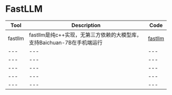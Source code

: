 # FastLLM

| Tool | Description | Code |
| --- | --- |--- |
| fastllm | fastllm是纯c++实现，无第三方依赖的大模型库，支持Baichuan-7B在手机端运行 | [fastllm](https://github.com/ztxz16/fastllm) |
| --- | --- |--- |
| --- | --- |--- |
| --- | --- |--- |
| --- | --- |--- |
| --- | --- |--- |





